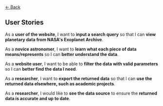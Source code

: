 [<- Back](./README.md)

## User Stories

As a **user of the website**, I want to **input a search query** so that I can **view planetary data from NASA's Exoplanet Archive**.

As a **novice astronomer**, I want to **learn what each piece of data means/represents** so I can **better understand the data**.

As a **website user**, I want to be able to **filter the data with valid parameters** so I can **better find the data I need**.

As a **researcher**, I want to **export the returned data** so that I can **use the returned data elsewhere, such as academic projects**.

As a **researcher**, I would like to **see the data source** to ensure the **returned data is accurate and up to date**.
